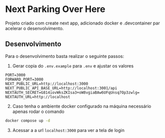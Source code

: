 # Next Parking Over Here

Projeto criado com create next app, adicionado docker e .devcontainer par acelerar o desenvolvimento.

## Desenvolvimento

Para o desenvolvimento basta realizar o seguinte passos:

1. Gerar copia do `.env.example` para `.env` e ajustar os valores

```properties
PORT=3000
FORWARD_PORT=3000
NEXT_PUBLIC_URL=http://localhost:3000
NEXT_PUBLIC_API_BASE_URL=http://localhost:3001/api
NEXTAUTH_SECRET=G814iovWksZKIsa3+oW8vgiaBAw6UFqUnsq7Op3zwlg=
NEXTAUTH_URL=http://localhost
```

2. Caso tenha o ambiente docker configurado na máquina necessário apenas rodar o comando

```sh
docker compose up -d
```

3. Acessar a a url `localhost:3000` para ver a tela de login
